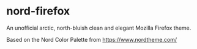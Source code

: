 # nord-firefox
An unofficial arctic, north-bluish clean and elegant Mozilla Firefox theme.

Based on the Nord Color Palette from https://www.nordtheme.com/
